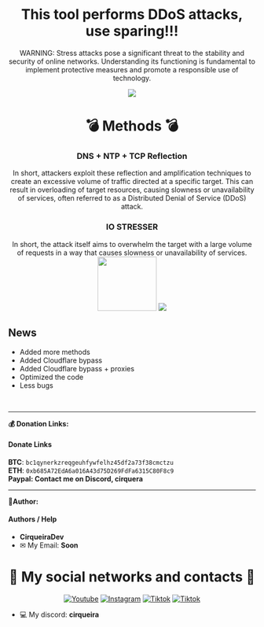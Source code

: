 <div align="center" style="display: inline_block">
  <h1>This tool performs DDoS attacks, use sparing!!!</h1>

  WARNING:  Stress attacks pose a significant threat to the stability and security of online networks. Understanding its functioning is fundamental     to implement protective measures and promote a responsible use of technology.
  <br>

  <img src="https://github.com/CirqueiraDev/IP-Booter/assets/118860604/1d72f864-51b9-425b-a61a-f700029f77d3" />

  <h1>💣 Methods 💣</h1>
  <h3>DNS + NTP + TCP Reflection</h3>
  In short, attackers exploit these reflection and amplification techniques to create an excessive volume of traffic directed at a specific target. This can result in overloading of target resources, causing slowness or unavailability of services, often referred to as a Distributed Denial of Service (DDoS) attack.
  <h3>IO STRESSER</h3>
  In short, the attack itself aims to overwhelm the target with a large volume of requests in a way that causes slowness or unavailability of services.
</div>

<div align="center" style="display: inline_block">
  <img height="110px" width="120px" src="https://orig00.deviantart.net/80ad/f/2017/038/8/2/missile__animated__by_hex_01-daya7ar.gif" />

  <img src="https://github.com/CirqueiraDev/IP-Booter/assets/118860604/60e3ac95-a003-4338-bfa2-12566ca8c179" />

</div>

<h2>News</h2>

- Added more methods
- Added Cloudflare bypass
- Added Cloudflare bypass + proxies
- Optimized the code
- Less bugs

<br>

---

**💰 Donation Links:**
#### Donate Links

<b>BTC</b>: <code>bc1qynerkzreqgeuhfywfelhz45df2a73f38cmctzu</code></br>
<b>ETH</b>: <code>0xb685A72EdA6a016A43d75D269FdFa6315C80F8c9</code></br>
<b>Paypal: Contact me on Discord, cirquera</b>

---

**👑Author:**
#### Authors / Help

- **CirqueiraDev**
- ✉ My Email: **Soon**

<div align="center">
  <h1>👥 My social networks and contacts 👥</h1>
  
  [![Youtube](https://img.shields.io/badge/YouTube-FF0000?style=for-the-badge&logo=youtube&logoColor=white)](https://www.youtube.com/@cirqueiradev)
  [![Instagram](https://img.shields.io/badge/Instagram-E4405F?style=for-the-badge&logo=instagram&logoColor=white)](https://www.instagram.com/cirqueira.lol/)
  [![Tiktok](	https://img.shields.io/badge/TikTok-000000?style=for-the-badge&logo=tiktok&logoColor=white)](https://tiktok.com/@cirqueiradev)
  <a href="https://t.me/CirqueiraDev"><img src="https://img.shields.io/badge/Telegram-0078FF?style=for-the-badge&logo=telegram&logoColor=white" alt="Tiktok"></a>
</div>

- 💻 My discord: **cirqueira**

